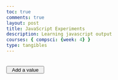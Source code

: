 ```yaml
---
toc: true
comments: true
layout: post
title: JavaScript Experiments
description: Learning javascript output
courses: { compsci: {week: 4} }
type: tangibles
---
```

<head>
    <title>Javascript Experiments</title>
    <table></table>
</head>

<body>
    <button class="add-button" id="add-button" style="height:20px;width:100px">Add a value</button>
</body>

<script>
    let people = [
        { name: "Vinay", age: "17", grade: "12" },
        {name: "Colin", age: "16", grade: "11"}
    ];

    function generateTable(table, data) {
        let thead = table.createTHead();
        let row = thead.insertRow();
        for (let key of data) {
            let th = document.createElement("th");
            let text = document.createTextNode(key);
            th.appendChild(text);
            row.appendChild(th);
        }
        for (let element of people) {
        let dataRow = table.insertRow();
        for (key in element) {
        let cell = dataRow.insertCell();
        let text = document.createTextNode(element[key]);
        cell.appendChild(text);
        }
    }
    }

    // function createBox() {
    //     <body><input type="text" class="search" id="search" placeholder="Search"></body>
    // }

    let table = document.querySelector("table");
    let data = Object.keys(people[0]);
    generateTable(table, data);

    
</script>